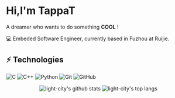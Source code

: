 # Hi,I'm TappaT

A dreamer who wants to do something **COOL** !

:computer: Embeded Software Engineer, currently based in Fuzhou at Ruijie.

## ⚡ Technologies

![C](https://img.shields.io/badge/-C-black?style=flat-square&logo=c)
![C++](https://img.shields.io/badge/-C++-00599C?style=flat-square&logo=c)
![Python](https://img.shields.io/badge/-Python-black?style=flat-square&logo=Python)
![Git](https://img.shields.io/badge/-Git-black?style=flat-square&logo=git)
![GitHub](https://img.shields.io/badge/-GitHub-181717?style=flat-square&logo=github)

<p align='center'>
  <img align="center" src="https://github-readme-stats.vercel.app/api?username=tappat225&bg_color=071A2C&icon_color=4194FD&show_icons=true&count_private=true&theme=tokyonight&line_height=27&text_color=FFFFFF" alt="light-city's github stats"/>

  <img align="center" src="https://github-readme-stats.vercel.app/api/top-langs/?username=tappat225&bg_color=071A2C&text_color=FFFFFF" alt="light-city's top langs"/>
</p>



<!--
**Tappai/Tappai** is a ✨ _special_ ✨ repository because its `README.md` (this file) appears on your GitHub profile.

Here are some ideas to get you started:

- 🔭 I’m currently working on ...
- 🌱 I’m currently learning ...
- 👯 I’m looking to collaborate on ...
- 🤔 I’m looking for help with ...
- 💬 Ask me about ...
- 📫 How to reach me: ...
- 😄 Pronouns: ...
- ⚡ Fun fact: ...
-->
